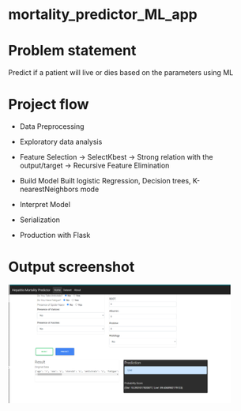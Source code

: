 # mortality_predictor_ML_app

# Problem statement 
Predict if a patient will live or dies based on the parameters using ML

# Project flow
 * Data Preprocessing
 * Exploratory data analysis
 * Feature Selection
    -> SelectKbest
    -> Strong relation with the output/target
    -> Recursive Feature Elimination
    
 * Build Model
      Built logistic Regression, Decision trees, K-nearestNeighbors mode
     
 * Interpret Model
 * Serialization
 * Production with Flask
# Output screenshot
<img src="https://github.com/Shyam-AI/mortality_predictor_ML_app/blob/master/output_screenshot.png" width=450px width = auto>

